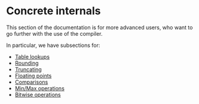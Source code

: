 # Concrete internals

This section of the documentation is for more advanced users, who want to go further with the use of the compiler.

In particular, we have subsections for:
- [Table lookups](../../core-features/table_lookups.md)
- [Rounding](../../core-features/rounding.md)
- [Truncating](../../core-features/truncating.md)
- [Floating points](../../core-features/floating_points.md)
- [Comparisons](../../core-features/comparisons.md)
- [Min/Max operations](../../core-features/minmax.md)
- [Bitwise operations](../../core-features/bitwise.md)


